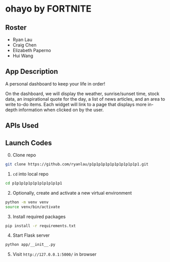 # ohayo by FORTNITE

## Roster

* Ryan Lau
* Craig Chen
* Elizabeth Paperno
* Hui Wang

## App Description

A personal dashboard to keep your life in order! 

On the dashboard, we will display the weather, sunrise/sunset time, stock data, an inspirational quote for the day, a list of news articles, and an area to write to-do items. Each widget will link to a page that displays more in-depth information when clicked on by the user. 

## APIs Used

## Launch Codes

0. Clone repo

```bash
git clone https://github.com/ryanlau/p1p1p1p1p1p1p1p1p1p1p1.git
```

1. `cd` into local repo

```bash
cd p1p1p1p1p1p1p1p1p1p1p1
```

2. Optionally, create and activate a new virtual environment

```bash
python -m venv venv
source venv/bin/activate
```

3. Install required packages

```bash
pip install -r requirements.txt
```

4. Start Flask server

```bash
python app/__init__.py
```

5. Visit `http://127.0.0.1:5000/` in browser
